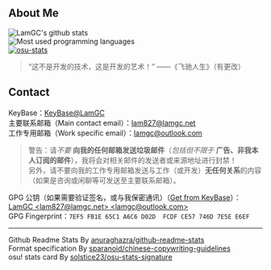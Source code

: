 ## About Me ##
<!-- 如果有人用 Github Readme Stats 官方地址出现无法获取卡片的情况，可以将官方端域名修改为 grs-mirror-0001.vercel.app -->
<img alt="LamGC's github stats" src="https://github-readme-stats.vercel.app/api?username=LamGC&ount_private=true&card_width=550&show_icons=true"/><br/>
<img alt="Most used programming languages" src="https://github-readme-stats.vercel.app/api/top-langs/?username=LamGC&card_width=500&layout=compact" /><br/>
<a href="https://osu.ppy.sh/users/10333003"><img alt="osu-stats" src="https://osu-sig.vercel.app/card?user=10333003&mode=std&animation=true&hue=200" /></a>
  
> “这不是开发的技术，这是开发的艺术！” ——《飞驰人生》（有更改）

## Contact ##
KeyBase：[KeyBase@LamGC](https://keybase.io/LamGC)  
主要联系邮箱（Main contact email）：[lam827@lamgc.net](mailto:lam827@lamgc.net)  
工作专用邮箱（Work specific email）：[lamgc@outlook.com](mailto:lamgc@outlook.com)  
> 警告：请*不要* **向我的任何邮箱发送垃圾邮件**（*包括但不限于* **广告、非我本人订阅的邮件**），我将会对相关邮件的发送者或来源地址进行封禁！  
> 另外，请不要向我的工作专用邮箱发送与工作（或开发）**无任何关系**的内容（如果是咨询或闲聊等可发送至主要联系邮箱）。

GPG 公钥（如果需要验证签名，或与我保密通讯）（[Get from KeyBase](https://keybase.io/lamgc/pgp_keys.asc?fingerprint=7ef5fb1e65c1a6c6d02dfcdfce57746d7e5ee6ef)）：[LamGC &lt;lam827@lamgc.net&gt; &lt;lamgc@outlook.com&gt;](https://github.com/LamGC.gpg)    
GPG Fingerprint：`7EF5 FB1E 65C1 A6C6 D02D  FCDF CE57 746D 7E5E E6EF`

----------
Github Readme Stats By [anuraghazra/github-readme-stats](https://github.com/anuraghazra/github-readme-stats)  
Format specification By [sparanoid/chinese-copywriting-guidelines](https://github.com/sparanoid/chinese-copywriting-guidelines)  
osu! stats card By [solstice23/osu-stats-signature](https://github.com/solstice23/osu-stats-signature/)
